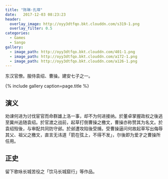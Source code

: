 ```yaml
---
title: "陈琳·孔璋"
date:   2017-12-03 08:23:23
header:
  overlay_image: http://oyy3dtfqo.bkt.clouddn.com/s319-1.png
  overlay_filter: 0.5
categories:
  - Games
  - Sango
gallery:
  - image_path: http://oyy3dtfqo.bkt.clouddn.com/401-1.png
  - image_path: http://oyy3dtfqo.bkt.clouddn.com/a172-1.png
  - image_path: http://oyy3dtfqo.bkt.clouddn.com/a126-1.png
---
```


东汉官僚。服侍袁绍、曹操。建安七子之一。

{% include gallery caption=page.title %}

## 演义

劝谏何进为讨伐宦官而命群雄上洛一事，却不为何进接纳。於董卓掌握政权之後逃至冀州追随袁绍。於官渡之战前，起草打倒曹操之檄文，曹操亦称赞其为名文。於袁绍殁後，与审配共同防守邺。於邺遭攻陷後受捕，受曹操逼问何故起草写出侮辱其父、祖父之檄文，直言无讳道「箭在弦上，不得不发」，尔後即为爱才之曹操所任用。

## 正史

留下歌咏长城苦役之「饮马长城窟行」等作品。